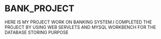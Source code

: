 # BANK_PROJECT
HERE IS MY PROJECT WORK ON BANKING SYSTEM.I COMPLETED THE PROJECT BY USING WEB SERVLETS AND MYSQL WORKBENCH FOR THE DATABASE STORING PURPOSE 
